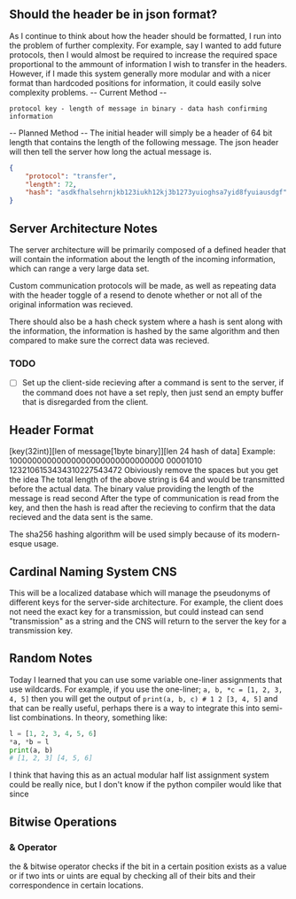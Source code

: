 ## Should the header be in json format?
As I continue to think about how the header should be formatted, I run into the problem of further complexity. For example, say I wanted to add future protocols, then I would almost be required to increase the required space proportional to the ammount of information I wish to transfer in the headers. However, if I made this system generally more modular and with a nicer format than hardcoded positions for information, it could easily solve complexity problems.
-- Current Method --
```
protocol key - length of message in binary - data hash confirming information
```
-- Planned Method --
The initial header will simply be a header of 64 bit length that contains the length of the following message. The json header will then tell the server how long the actual message is.
```json
{
    "protocol": "transfer",
    "length": 72,
    "hash": "asdkfhalsehrnjkb123iukh12kj3b1273yuioghsa7yid8fyuiausdgf"
}
```

## Server Architecture Notes
The server architecture will be primarily composed of a defined header that will contain the information
about the length of the incoming information, which can range a very large data set.

Custom communication protocols will be made, as well as repeating data with the header toggle of a resend
to denote whether or not all of the original information was recieved. 

There should also be a hash check system where a hash is sent along with the information, the information
is hashed by the same algorithm and then compared to make sure the correct data was recieved.

### TODO
- [ ] Set up the client-side recieving after a command is sent to the server, if the command does not have a set reply, then just send an empty buffer that is disregarded from the client.

## Header Format
[key(32int)][len of message[1byte binary]][len 24 hash of data]
Example:
10000000000000000000000000000000 00001010 1232106153434310227543472
Obiviously remove the spaces but you get the idea
The total length of the above string is 64 and would be transmitted before the actual data. The binary value providing the length of the message is read second
After the type of communication is read from the key, and then the hash is read after the recieving to confirm that the data recieved and the data sent is the same.

The sha256 hashing algorithm will be used simply because of its modern-esque usage.

## Cardinal Naming System CNS
This will be a localized database which will manage the pseudonyms of different keys for the server-side architecture. For example, the client does not need the exact
key for a transmission, but could instead can send "transmission" as a string and the CNS will return to the server the key for a transmission key.

## Random Notes
Today I learned that you can use some variable one-liner assignments that use wildcards.
For example, if you use the one-liner; `a, b, *c = [1, 2, 3, 4, 5]` then you will get the output of
`print(a, b, c) # 1 2 [3, 4, 5]` and that can be really useful, perhaps there is a way to integrate this into semi-list combinations. In theory, something like:
```python
l = [1, 2, 3, 4, 5, 6]
*a, *b = l
print(a, b)
# [1, 2, 3] [4, 5, 6]
```
I think that having this as an actual modular half list assignment system could be really nice, but I don't know if the python compiler would like that since 

## Bitwise Operations
### & Operator
the & bitwise operator checks if the bit in a certain position exists as a value or if two ints or uints are equal by checking all of their bits and their correspondence in certain locations.